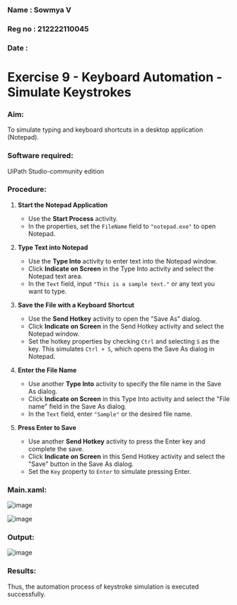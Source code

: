 ### Name : Sowmya V
### Reg no : 212222110045
### Date : 
# Exercise 9 - Keyboard Automation - Simulate Keystrokes

### Aim:
To simulate typing and keyboard shortcuts in a desktop application (Notepad).

### Software required:
UiPath Studio-community edition

### Procedure:

1. **Start the Notepad Application**
   - Use the **Start Process** activity.
   - In the properties, set the `FileName` field to `"notepad.exe"` to open Notepad.

2. **Type Text into Notepad**
   - Use the **Type Into** activity to enter text into the Notepad window.
   - Click **Indicate on Screen** in the Type Into activity and select the Notepad text area.
   - In the `Text` field, input `"This is a sample text."` or any text you want to type.

3. **Save the File with a Keyboard Shortcut**
   - Use the **Send Hotkey** activity to open the "Save As" dialog.
   - Click **Indicate on Screen** in the Send Hotkey activity and select the Notepad window.
   - Set the hotkey properties by checking `Ctrl` and selecting `S` as the key. This simulates `Ctrl + S`, which opens the Save As dialog in Notepad.

4. **Enter the File Name**
   - Use another **Type Into** activity to specify the file name in the Save As dialog.
   - Click **Indicate on Screen** in this Type Into activity and select the "File name" field in the Save As dialog.
   - In the `Text` field, enter `"Sample"` or the desired file name.

5. **Press Enter to Save**
   - Use another **Send Hotkey** activity to press the Enter key and complete the save.
   - Click **Indicate on Screen** in this Send Hotkey activity and select the "Save" button in the Save As dialog.
   - Set the `Key` property to `Enter` to simulate pressing Enter.

### Main.xaml:

![image](https://github.com/user-attachments/assets/fa10d03f-7f5c-4b69-aeca-0b57603f2f18)

![image](https://github.com/user-attachments/assets/c57b9f53-197e-4ae4-b592-8b800496c719)


### Output:

![image](https://github.com/user-attachments/assets/f95fdf16-f490-4b71-812c-cfe5e4d20d75)


### Results:
Thus, the automation process of keystroke simulation is executed successfully.


